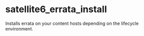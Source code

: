 # satellite6_errata_install
Installs errata on your content hosts depending on the lifecycle environment.
